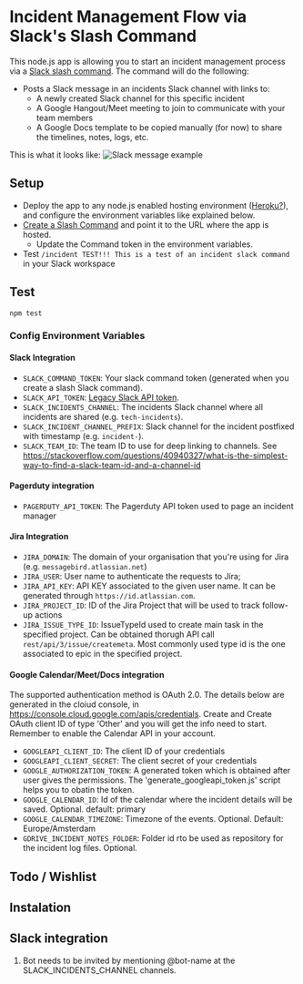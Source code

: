 # Incident Management Flow via Slack's Slash Command

This node.js app is allowing you to start an incident management process via a [Slack slash command](https://api.slack.com/slash-commands). The command will do the following:
* Posts a Slack message in an incidents Slack channel with links to:
  * A newly created Slack channel for this specific incident
  * A Google Hangout/Meet meeting to join to communicate with your team members
  * A Google Docs template to be copied manually (for now) to share the timelines, notes, logs, etc.

This is what it looks like:
![Slack message example](https://raw.githubusercontent.com/rfeiner/slackincident/master/docs/slack-message-example.png)

## Setup
* Deploy the app to any node.js enabled hosting environment ([Heroku?](https://www.heroku.com)), and configure the environment variables like explained below.
* [Create a Slash Command](https://api.slack.com/slash-commands?#creating_commands) and point it to the URL where the app is hosted.
  * Update the Command token in the environment variables.
* Test `/incident TEST!!! This is a test of an incident slack command` in your Slack workspace

## Test

```
npm test
```

### Config Environment Variables
#### Slack Integration
* `SLACK_COMMAND_TOKEN`: Your slack command token (generated when you create a slash Slack command).
* `SLACK_API_TOKEN`: [Legacy Slack API token](https://api.slack.com/custom-integrations/legacy-tokens).
* `SLACK_INCIDENTS_CHANNEL`: The incidents Slack channel where all incidents are shared (e.g. `tech-incidents`).
* `SLACK_INCIDENT_CHANNEL_PREFIX`: Slack channel for the incident postfixed with timestamp (e.g. `incident-`).
* `SLACK_TEAM_ID`: The team ID to use for deep linking to channels. See https://stackoverflow.com/questions/40940327/what-is-the-simplest-way-to-find-a-slack-team-id-and-a-channel-id
#### Pagerduty integration
* `PAGERDUTY_API_TOKEN`: The Pagerduty API token used to page an incident manager
#### Jira Integration
* `JIRA_DOMAIN`: The domain of your organisation that you're using for Jira (e.g. `messagebird.atlassian.net`)
* `JIRA_USER`: User name to authenticate the requests to Jira;
* `JIRA_API_KEY`: API KEY associated to the given user name. It can be generated through `https://id.atlassian.com`.
* `JIRA_PROJECT_ID`: ID of the Jira Project that will be used to track follow-up actions
* `JIRA_ISSUE_TYPE_ID`: IssueTypeId used to create main task in the specified project. Can be obtained thorugh API call `rest/api/3/issue/createmeta`. Most commonly used type id is the one associated to epic in the specified project.
#### Google Calendar/Meet/Docs integration

The supported authentication method is OAuth 2.0. The details below are generated in the cloiud console, in https://console.cloud.google.com/apis/credentials. Create and Create OAuth client ID of type 'Other' and you will get the info need to start. Remember to enable the Calendar API in your account.

* `GOOGLEAPI_CLIENT_ID`: The client ID of your credentials
* `GOOGLEAPI_CLIENT_SECRET`: The client secret of your credentials
* `GOOGLE_AUTHORIZATION_TOKEN`: A generated token which is obtained after user gives the permissions. The 'generate_googleapi_token.js' script helps you to obatin the token.
* `GOOGLE_CALENDAR_ID`: Id of the calendar where the incident details will be saved. Optional. default: primary
* `GOOGLE_CALENDAR_TIMEZONE`: Timezone of the events. Optional. Default: Europe/Amsterdam
* `GDRIVE_INCIDENT_NOTES_FOLDER`: Folder id rto be used as repository for the incident log files. Optional.

## Todo / Wishlist

## Instalation

## Slack integration
1. Bot needs to be invited by mentioning @bot-name at the SLACK_INCIDENTS_CHANNEL channels.

